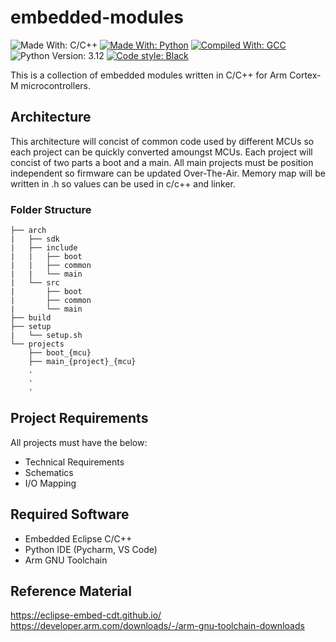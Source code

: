 # embedded-modules

![Made With: C/C++](https://img.shields.io/badge/made_with-C%2FC%2B%2B-red?style=for-the-badge&logo=c%2B%2B)
[![Made With: Python](https://img.shields.io/badge/made_with-python-blue?style=for-the-badge&logo=python&logoColor=white)](https://www.python.org/)
[![Compiled With: GCC](https://img.shields.io/badge/compiled_with-gcc-purple?style=for-the-badge&logo=gnu)](https://gcc.gnu.org/)
![Python Version: 3.12](https://img.shields.io/badge/python_version-3.12-darkgreen?style=for-the-badge)
[![Code style: Black](https://img.shields.io/badge/code_style-black-black?style=for-the-badge)](https://github.com/psf/black)

This is a collection of embedded modules written in C/C++ for Arm Cortex-M microcontrollers.

## Architecture
This architecture will concist of common code used by different MCUs so each project can be quickly converted amoungst MCUs. Each project will concist of two parts a boot and a main. All main projects must be position independent so firmware can be updated Over-The-Air. Memory map will be written in .h so values can be used in c/c++ and linker.
### Folder Structure
```
├── arch
|   ├── sdk
|   ├── include
|   |   ├── boot
|   |   ├── common
|   |   └── main
|   └── src
|       ├── boot
|       ├── common
|       └── main
├── build
├── setup
|   └── setup.sh
└── projects
    ├── boot_{mcu}
    ├── main_{project}_{mcu}
    .
    .
    .
```

## Project Requirements
All projects must have the below:
- Technical Requirements
- Schematics
- I/O Mapping

## Required Software
- Embedded Eclipse C/C++
- Python IDE (Pycharm, VS Code)
- Arm GNU Toolchain

## Reference Material
https://eclipse-embed-cdt.github.io/ <br>
https://developer.arm.com/downloads/-/arm-gnu-toolchain-downloads
